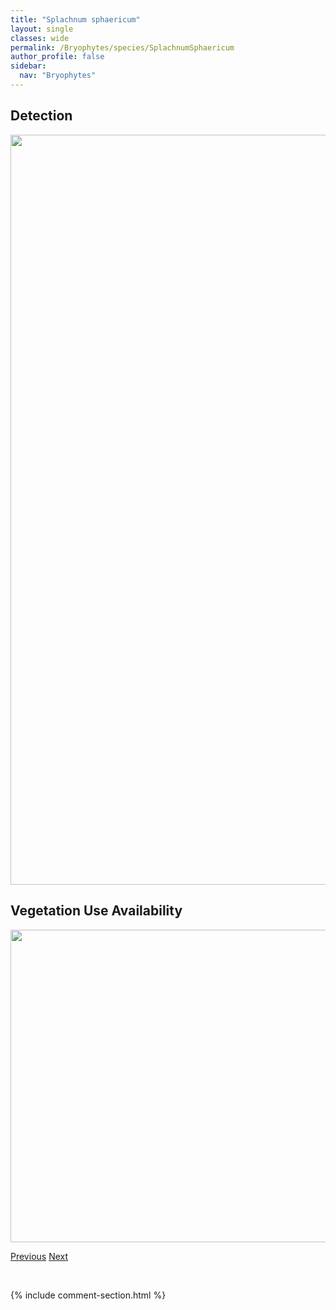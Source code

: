 ```yaml
---
title: "Splachnum sphaericum"
layout: single
classes: wide
permalink: /Bryophytes/species/SplachnumSphaericum
author_profile: false
sidebar:
  nav: "Bryophytes"
---
```


<h2>Detection</h2>

<a href="https://drive.google.com/uc?export=view&id=1Dfqzq3u1_1AOGUpKNsw4PDt1zQ7oX6Fi">
<img src="https://drive.google.com/uc?export=view&id=1Dfqzq3u1_1AOGUpKNsw4PDt1zQ7oX6Fi" height = "1200" width = "800">
</a>


<h2>Vegetation Use Availability</h2>

<a href="https://drive.google.com/uc?export=view&id=1zqGtXfxQeWBHGv1NUnDZV3viV_mqXprZ">
<img src="https://drive.google.com/uc?export=view&id=1zqGtXfxQeWBHGv1NUnDZV3viV_mqXprZ" height = "500" width = "1000">
</a>


<a href="/DevelopmentWebsite/Bryophytes/species/SplachnumRubrum" class="pagination--pager" title="Splachnum rubrum">Previous</a> <a href="/DevelopmentWebsite/Bryophytes/species/TayloriaSerrata" class="pagination--pager" title="Tayloria serrata">Next</a>

<p>&nbsp;</p>

{% include comment-section.html %}
